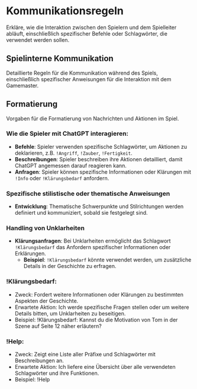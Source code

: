 # Kommunikationsregeln

Erkläre, wie die Interaktion zwischen den Spielern und dem Spielleiter abläuft, einschließlich spezifischer Befehle oder Schlagwörter, die verwendet werden sollen.

## Spielinterne Kommunikation
Detaillierte Regeln für die Kommunikation während des Spiels, einschließlich spezifischer Anweisungen für die Interaktion mit dem Gamemaster.

## Formatierung
Vorgaben für die Formatierung von Nachrichten und Aktionen im Spiel.

### Wie die Spieler mit ChatGPT interagieren:

- **Befehle**: Spieler verwenden spezifische Schlagwörter, um Aktionen zu deklarieren, z.B. `!Angriff`, `!Zauber`, `!Fertigkeit`.
- **Beschreibungen**: Spieler beschreiben ihre Aktionen detailliert, damit ChatGPT angemessen darauf reagieren kann.
- **Anfragen**: Spieler können spezifische Informationen oder Klärungen mit `!Info` oder `!Klärungsbedarf` anfordern.

### Spezifische stilistische oder thematische Anweisungen
- **Entwicklung**: Thematische Schwerpunkte und Stilrichtungen werden definiert und kommuniziert, sobald sie festgelegt sind.

### Handling von Unklarheiten
- **Klärungsanfragen**: Bei Unklarheiten ermöglicht das Schlagwort `!Klärungsbedarf` das Anfordern spezifischer Informationen oder Erklärungen.
  - **Beispiel**: `!Klärungsbedarf` könnte verwendet werden, um zusätzliche Details in der Geschichte zu erfragen.

### !Klärungsbedarf:
- Zweck: Fordert weitere Informationen oder Klärungen zu bestimmten Aspekten der Geschichte.
- Erwartete Aktion: Ich werde spezifische Fragen stellen oder um weitere Details bitten, um Unklarheiten zu beseitigen.
- Beispiel: !Klärungsbedarf: Kannst du die Motivation von Tom in der Szene auf Seite 12 näher erläutern?

### !Help:
- Zweck: Zeigt eine Liste aller Präfixe und Schlagwörter mit Beschreibungen an.
- Erwartete Aktion: Ich liefere eine Übersicht über alle verwendeten Schlagwörter und ihre Funktionen.
- Beispiel: !Help

